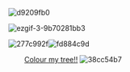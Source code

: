 ![d9209fb0](https://github.com/user-attachments/assets/9f1751c5-da5a-4d09-be0d-d948e0fc3a2e)

![ezgif-3-9b70281bb3](https://github.com/user-attachments/assets/d6680913-c926-46da-a27a-bf3df0f7fd5d)

![277c992f](https://github.com/user-attachments/assets/7c72b111-89f1-49be-90f6-f624873d1f96)![fd884c9d](https://github.com/user-attachments/assets/bde27c0f-f0ff-4b82-b8fc-0d58bdd3b4c7)

‎ ‎ 
‎ 
‎ 
‎ ‎ 
‎ 
‎ 
[Colour my tree!!](https://colormytree.me/2024/01JEXVWAHPMB9T7MZDVW03T07P)
![38cc54b7](https://github.com/user-attachments/assets/a240f128-1d66-4475-9a23-83c7168fd8f7)







